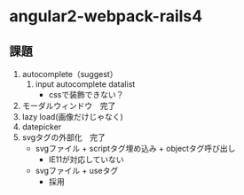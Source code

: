 # angular2-webpack-rails4

## 課題
1. autocomplete（suggest）
    1. input autocomplete datalist 
        - cssで装飾できない？
1. モーダルウィンドウ　完了
1. lazy load(画像だけじゃなく)
1. datepicker
1. svgタグの外部化　完了
    - svgファイル + scriptタグ埋め込み + objectタグ呼び出し
        - IE11が対応していない
    - svgファイル + useタグ
        - 採用
